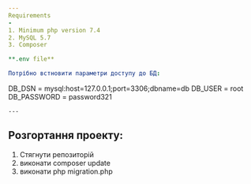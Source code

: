 ```yaml
---
Requirements
-
1. Minimum php version 7.4
2. MySQL 5.7
3. Composer

**.env file**

Потрібно встновити параметри доступу до БД:
```
DB_DSN = mysql:host=127.0.0.1;port=3306;dbname=db
DB_USER = root
DB_PASSWORD = password321
```
---
```

Розгортання проекту:
-
1. Стягнути репозиторій
2. виконати composer update
3. виконати php migration.php




